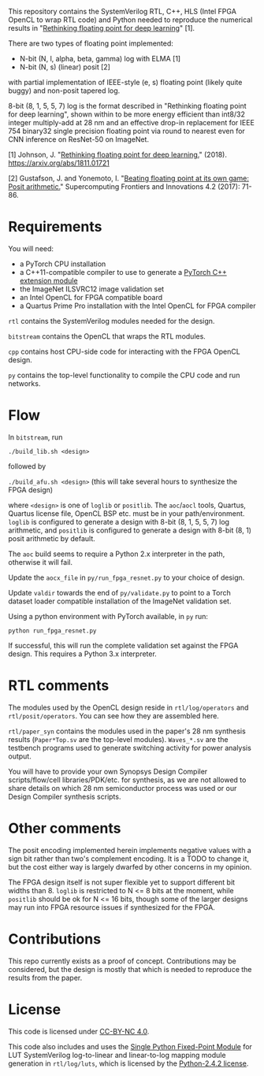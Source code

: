 This repository contains the SystemVerilog RTL, C++, HLS (Intel FPGA OpenCL to wrap RTL code) and Python needed to reproduce the numerical results in "[Rethinking floating point for deep learning](https://arxiv.org/abs/1811.01721)" [1].

There are two types of floating point implemented:

- N-bit (N, l, alpha, beta, gamma) log with ELMA [1]
- N-bit (N, s) (linear) posit [2]

with partial implementation of IEEE-style (e, s) floating point (likely quite buggy) and non-posit tapered log.

8-bit (8, 1, 5, 5, 7) log is the format described in "Rethinking floating point for deep learning", shown within to be more energy efficient than int8/32 integer multiply-add at 28 nm and an effective drop-in replacement for IEEE 754 binary32 single precision floating point via round to nearest even for CNN inference on ResNet-50 on ImageNet.

[1] Johnson, J. "[Rethinking floating point for deep learning.](https://arxiv.org/abs/1811.01721)" (2018). https://arxiv.org/abs/1811.01721

[2] Gustafson, J. and Yonemoto, I. "[Beating floating point at its own game: Posit arithmetic.](https://dl.acm.org/citation.cfm?id=3148220)" Supercomputing Frontiers and Innovations 4.2 (2017): 71-86.

# Requirements

You will need:

- a PyTorch CPU installation
- a C++11-compatible compiler to use to generate a [PyTorch C++ extension module](https://pytorch.org/tutorials/advanced/cpp_extension.html)
- the ImageNet ILSVRC12 image validation set
- an Intel OpenCL for FPGA compatible board
- a Quartus Prime Pro installation with the Intel OpenCL for FPGA compiler

`rtl` contains the SystemVerilog modules needed for the design.

`bitstream` contains the OpenCL that wraps the RTL modules.

`cpp` contains host CPU-side code for interacting with the FPGA OpenCL design.

`py` contains the top-level functionality to compile the CPU code and run networks.

# Flow

In `bitstream`, run

`./build_lib.sh <design>`

followed by

`./build_afu.sh <design>` (this will take several hours to synthesize the FPGA design)

where `<design>` is one of `loglib` or `positlib`. The `aoc`/`aocl` tools, Quartus, Quartus license file, OpenCL BSP etc. must be in your path/environment. `loglib` is configured to generate a design with 8-bit (8, 1, 5, 5, 7) log arithmetic, and `positlib` is configured to generate a design with 8-bit (8, 1) posit arithmetic by default.

The `aoc` build seems to require a Python 2.x interpreter in the path, otherwise it will fail.

Update the `aocx_file` in `py/run_fpga_resnet.py` to your choice of design.

Update `valdir` towards the end of `py/validate.py` to point to a Torch dataset loader compatible installation of the ImageNet validation set.

Using a python environment with PyTorch available, in `py` run:

`python run_fpga_resnet.py`

If successful, this will run the complete validation set against the FPGA design. This requires a Python 3.x interpreter.

# RTL comments

The modules used by the OpenCL design reside in `rtl/log/operators` and `rtl/posit/operators`. You can see how they are assembled here.

`rtl/paper_syn` contains the modules used in the paper's 28 nm synthesis results (`Paper*Top.sv` are the top-level modules). `Waves_*.sv` are the testbench programs used to generate switching activity for power analysis output.

You will have to provide your own Synopsys Design Compiler scripts/flow/cell libraries/PDK/etc. for synthesis, as we are not allowed to share details on which 28 nm semiconductor process was used or our Design Compiler synthesis scripts.

# Other comments

The posit encoding implemented herein implements negative values with a sign bit rather than two's complement encoding. It is a TODO to change it, but the cost either way is largely dwarfed by other concerns in my opinion.

The FPGA design itself is not super flexible yet to support different bit widths than 8. `loglib` is restricted to N <= 8 bits at the moment, while `positlib` should be ok for N <= 16 bits, though some of the larger designs may run into FPGA resource issues if synthesized for the FPGA.

# Contributions

This repo currently exists as a proof of concept. Contributions may be considered, but the design is mostly that which is needed to reproduce the results from the paper.

# License

This code is licensed under [CC-BY-NC 4.0](https://creativecommons.org/licenses/by-nc/4.0/).

This code also includes and uses the [Single Python Fixed-Point Module](https://github.com/rwpenney/spfpm) for LUT SystemVerilog log-to-linear and linear-to-log mapping module generation in `rtl/log/luts`, which is licensed by the [Python-2.4.2 license](http://www.python.org/psf/license).
